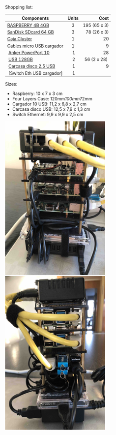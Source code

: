 

Shopping list:

| Components        | Units           | Cost  |
| ------------- |:-------------:| -----:|
| [RASPBERRY 4B 4GB](https://www.amazon.es/RASPBERRY-Placa-Modelo-SDRAM-1822096/dp/B07TC2BK1X/)    | 3 | 195 (65 x 3) |
| [SanDisk SDcard 64 GB](https://www.amazon.es/SanDisk-Extreme-Pro-Tarjeta-Memoria/dp/B07H9J1YXN)  | 3 |   78 (26 x 3)|
| [Caja Cluster](https://www.amazon.es/Raspberry-Ventilador-refrigeraci%C3%B3n-disipador-acr%C3%ADlico/dp/B07J9VMNBL) | 1      |    20 |
| [Cables micro USB cargador](https://www.amazon.es/MaGeek-Cables-Sincroniza-Samsung-Motorola/dp/B00WMAQKS2) | 1 | 9 |
| [Anker PowerPort 10](https://www.amazon.es/Anker-PowerPort-10-Cargador-smartphones/dp/B00YTJ45HM) | 1 | 28 |
| [USB 128GB](https://www.amazon.es/Memoria-Flash-SanDisk-Velocidad-Lectura/dp/B07857Y17V/) | 2 | 56 (2 x 28) |
| [Carcasa disco 2.5 USB](https://www.amazon.es/Posugear-Sopporta-requiere-Herramientas-Transparente/dp/B077XVTTJC/) | 1 | 9 |
| [Switch Eth USB cargador] | 1 | |


Sizes:

* Raspberry: 10 x 7 x 3 cm
* Four Layers Case: 120mm*100mm*72mm
* Cargador 10 USB: 11,2 x 6,8 x 2,7 cm
* Carcasa disco USB: 12,5 x 7,9 x 1,3 cm
* Switch Ethernet: 9,9 x 9,9 x 2,5 cm


<img src="images/cluster1.jpg" width="325" height="500">
<img src="images/cluster2.jpg" width="325" height="500">